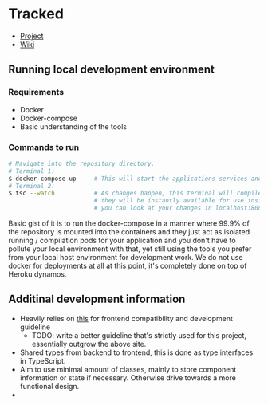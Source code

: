 # Tracked

* [Project](https://github.com/mikaturunen/tracked/projects/1)
* [Wiki](https://github.com/mikaturunen/tracked/wiki)

## Running local development environment

### Requirements

* Docker
* Docker-compose
* Basic understanding of the tools

### Commands to run

```bash
# Navigate into the repository directory.
# Terminal 1:
$ docker-compose up     # This will start the applications services and mount the local environment inside it
# Terminal 2:
$ tsc --watch           # As changes happen, this terminal will compile them into javascript and
                        # they will be instantly available for use inside the docker containers and
                        # you can look at your changes in localhost:8080
```

Basic gist of it is to run the docker-compose in a manner where 99.9% of the repository is mounted into the containers and they just act as isolated running / compilation pods for your application and you don't have to pollute your local environment with that, yet still using the tools you prefer from your local host environment for development work. We do not use docker for deployments at all at this point, it's completely done on top of Heroku dynamos.

## Additinal development information

* Heavily relies on [this](https://github.com/piotrwitek/react-redux-typescript-guide) for frontend compatibility and development guideline
  * TODO: write a better guideline that's strictly used for this project, essentially outgrow the above site.
* Shared types from backend to frontend, this is done as type interfaces in TypeScript.
* Aim to use minimal amount of classes, mainly to store component information or state if necessary. Otherwise drive towards a more functional design.
*
